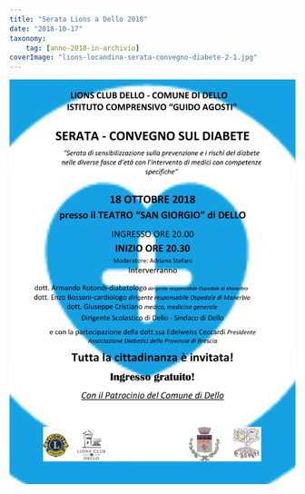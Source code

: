 ```yaml
---
title: "Serata Lions a Dello 2018"
date: "2018-10-17"
taxonomy: 
    tag: [anno-2018-in-archivio]
coverImage: "lions-locandina-serata-convegno-diabete-2-1.jpg"
---
```


![](images/lions-locandina-serata-convegno-diabete-2-1.jpg)
